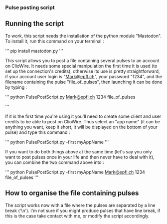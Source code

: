 ### Pulse posting script ###

## Running the script ##

To work, this script needs the installation of the python module "Mastodon". To install it, run this command on your terminal :

'''
pip install mastodon.py
'''

This script allows you to post a file containing several pulses to an account on ClioWire. It needs some special manipulation the first time it is used (to set up the connection's credits), otherwise its use is pretty straightforward, if your account user login is "Mark@epfl.ch", your password "1234", and the filename containing the pulse "file_of_pulses", then launching it can be done by typing :

'''
python PulsePostScript.py Mark@epfl.ch 1234 file_of_pulses

'''

If it is the first time you're using it you'll need to create some client and user credits to be able to post on ClioWire. Thus select an "app name" (it can be anything you want, keep it short, it will be displayed on the bottom of your pulse) and type this command :

'''
python PulsePostScript.py -first myAppName
'''

If you want to do both things above at the same time (let's say you only want to post pulses once in your life and then never have to deal with it), you can combine the two command above into :

'''
python PulsePostScript.py -first myAppName Mark@epfl.ch 1234 file_of_pulses
'''

## How to organise the file containing pulses ##

The script works now with a file where the pulses are separated by a line break ('\n'). I'm not sure if you might produce pulses that have line break, if this is the case take contact with me, or modify the script accordingly.
